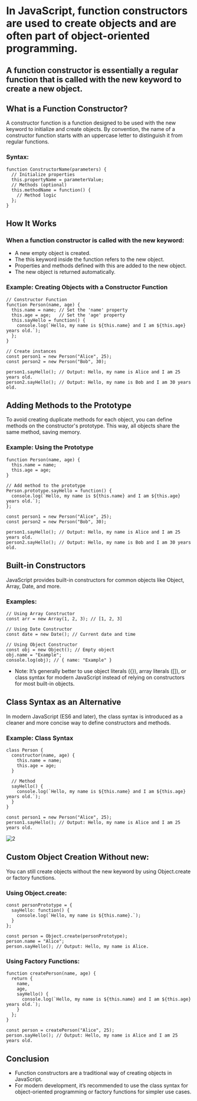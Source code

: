 # In JavaScript, function constructors are used to create objects and are often part of object-oriented programming. 
## A function constructor is essentially a regular function that is called with the new keyword to create a new object.

## What is a Function Constructor?
A constructor function is a function designed to be used with the new keyword to initialize and create objects. By convention, the name of a constructor function starts with an uppercase letter to distinguish it from regular functions.

### Syntax:
```
function ConstructorName(parameters) {
  // Initialize properties
  this.propertyName = parameterValue;
  // Methods (optional)
  this.methodName = function() {
    // Method logic
  };
}
```

## How It Works
### When a function constructor is called with the new keyword:
 - A new empty object is created.
 - The this keyword inside the function refers to the new object.
 - Properties and methods defined with this are added to the new object.
 - The new object is returned automatically.

### Example: Creating Objects with a Constructor Function
```
// Constructor Function
function Person(name, age) {
  this.name = name; // Set the 'name' property
  this.age = age;   // Set the 'age' property
  this.sayHello = function() {
    console.log(`Hello, my name is ${this.name} and I am ${this.age} years old.`);
  };
}

// Create instances
const person1 = new Person("Alice", 25);
const person2 = new Person("Bob", 30);

person1.sayHello(); // Output: Hello, my name is Alice and I am 25 years old.
person2.sayHello(); // Output: Hello, my name is Bob and I am 30 years old.
```

## Adding Methods to the Prototype
To avoid creating duplicate methods for each object, you can define methods on the constructor's prototype. This way, all objects share the same method, saving memory.

### Example: Using the Prototype
```
function Person(name, age) {
  this.name = name;
  this.age = age;
}

// Add method to the prototype
Person.prototype.sayHello = function() {
  console.log(`Hello, my name is ${this.name} and I am ${this.age} years old.`);
};

const person1 = new Person("Alice", 25);
const person2 = new Person("Bob", 30);

person1.sayHello(); // Output: Hello, my name is Alice and I am 25 years old.
person2.sayHello(); // Output: Hello, my name is Bob and I am 30 years old.
```

## Built-in Constructors
JavaScript provides built-in constructors for common objects like Object, Array, Date, and more.

### Examples:
```
// Using Array Constructor
const arr = new Array(1, 2, 3); // [1, 2, 3]

// Using Date Constructor
const date = new Date(); // Current date and time

// Using Object Constructor
const obj = new Object(); // Empty object
obj.name = "Example";
console.log(obj); // { name: "Example" }
```
 - Note: It’s generally better to use object literals ({}), array literals ([]), or class syntax for modern JavaScript instead of relying on constructors for most built-in objects.

## Class Syntax as an Alternative
In modern JavaScript (ES6 and later), the class syntax is introduced as a cleaner and more concise way to define constructors and methods.

### Example: Class Syntax
```
class Person {
  constructor(name, age) {
    this.name = name;
    this.age = age;
  }

  // Method
  sayHello() {
    console.log(`Hello, my name is ${this.name} and I am ${this.age} years old.`);
  }
}

const person1 = new Person("Alice", 25);
person1.sayHello(); // Output: Hello, my name is Alice and I am 25 years old.
```
![2](https://github.com/user-attachments/assets/b967853e-da1b-4409-b3b2-5b7a2c88bec5)

## Custom Object Creation Without new:
You can still create objects without the new keyword by using Object.create or factory functions.

### Using Object.create:
```
const personPrototype = {
  sayHello: function() {
    console.log(`Hello, my name is ${this.name}.`);
  }
};

const person = Object.create(personPrototype);
person.name = "Alice";
person.sayHello(); // Output: Hello, my name is Alice.
```

### Using Factory Functions:
```
function createPerson(name, age) {
  return {
    name,
    age,
    sayHello() {
      console.log(`Hello, my name is ${this.name} and I am ${this.age} years old.`);
    }
  };
}

const person = createPerson("Alice", 25);
person.sayHello(); // Output: Hello, my name is Alice and I am 25 years old.
```

## Conclusion
 - Function constructors are a traditional way of creating objects in JavaScript.
 - For modern development, it’s recommended to use the class syntax for object-oriented programming or factory functions for simpler use cases.
